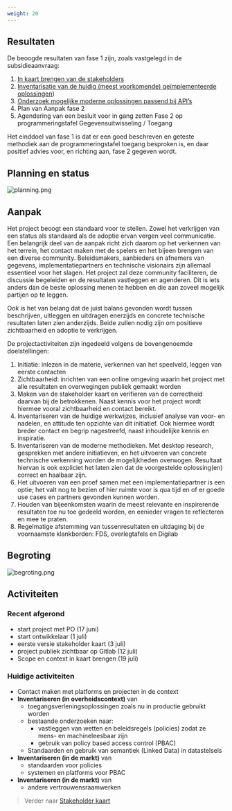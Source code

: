 ```yaml
---
weight: 20
---
```


## Resultaten

De beoogde resultaten van fase 1 zijn, zoals vastgelegd in de subsidieaanvraag:
1.	[In kaart brengen van de stakeholders](stakeholders)
2.	[Inventarisatie van de huidig (meest voorkomende) ge&iuml;mplementeerde oplossingen](huidige_oplossingen))
3.	[Onderzoek mogelijke moderne oplossingen passend bij API’s](moderne_oplossingsrichtingen)
4.	Plan van Aanpak fase 2
5.	Agendering van een besluit voor in gang zetten Fase 2 op programmeringstafel Gegevensuitwisseling / Toegang

Het einddoel van fase 1 is dat er een goed beschreven en geteste methodiek aan de programmeringstafel toegang
besproken is, en daar positief advies voor, en richting aan, fase 2 gegeven wordt.

## Planning en status

![planning.png](/images/planning.png)

## Aanpak

Het project beoogt een standaard voor te stellen. Zowel het verkrijgen van een status als standaard
als de adoptie ervan vergen veel communicatie. Een belangrijk deel van de aanpak richt zich daarom op
het verkennen van het terrein, het contact maken met de spelers en het bijeen brengen van een
diverse community. Beleidsmakers, aanbieders en afnemers van gegevens, implementatiepartners en technische
visionairs zijn allemaal essentieel voor het slagen. Het project zal deze community faciliteren, de
discussie begeleiden en de resultaten vastleggen en agenderen. Dit is iets anders dan
de beste oplossing menen te hebben en die aan zoveel mogelijk partijen op te leggen.

Ook is het van belang dat de juist balans gevonden wordt tussen beschrijven, uitleggen en uitdragen
enerzijds en concrete technische resultaten laten zien anderzijds. Beide zullen nodig zijn om
positieve zichtbaarheid en adoptie te verkrijgen.

De projectactiviteiten zijn ingedeeld volgens de bovengenoemde doelstellingen:
1. Initiatie: inlezen in de materie, verkennen van het speelveld, leggen van eerste contacten
2. Zichtbaarheid: inrichten van een online omgeving waarin het project met alle resultaten en overwegingen publiek gemaakt worden
3. Maken van de stakeholder kaart en verifieren van de correctheid daarvan bij de betrokkenen. Naast kennis voor het
   project wordt hiermee vooral zichtbaarheid en contact bereikt.
4. Inventariseren van de huidige werkwijzes, inclusief analyse van voor- en nadelen, en attitude ten opzichte van dit initiatief.
   Ook hiermee wordt breder contact en begrip nagestreefd, naast inhoudelijke kennis en inspiratie.
5. Inventariseren van de moderne methodieken. Met desktop research, gesprekken met andere initiatieven, en het uitvoeren
   van concrete technische verkenning worden de mogelijkheden overwogen. Resultaat hiervan is ook expliciet het laten
   zien dat de voorgestelde oplossing(en) correct en haalbaar zijn.
6. Het uitvoeren van een proef samen met een implementatiepartner is een optie; het valt nog te bezien of hier ruimte
   voor is qua tijd en of er goede use cases en partners gevonden kunnen worden. 
7. Houden van bijeenkomsten waarin de meest relevante en inspirerende resultaten toe nu toe gedeeld worden,
   en eenieder vragen te reflecteren en mee te praten. 
8. Regelmatige afstemming van tussenresultaten en uitdaging bij de voornaamste klankborden: FDS, overlegtafels en
   Digilab

## Begroting

![begroting.png](/images/begroting.png)

## Activiteiten

### Recent afgerond
- start project met PO (17 juni)
- start ontwikkelaar (1 juli)
- eerste versie stakeholder kaart (3 juli)
- project publiek zichtbaar op Gitlab (12 juli)
- Scope en context in kaart brengen (19 juli)

### Huidige activiteiten
- Contact maken met platforms en projecten in de context
- **Inventariseren (in overheidscontext)** van
  - toegangsverleningsoplossingen zoals nu in productie gebruikt worden
  - bestaande onderzoeken naar:
    - vastleggen van wetten en beleidsregels (policies) zodat ze mens- en machineleesbaar zijn
    - gebruik van policy based access control (PBAC)
  - Standaarden en gebruik van semantiek (Linked Data) in datastelsels
- **Inventariseren (in de markt)** van
  - standaarden voor policies
  - systemen en platforms voor PBAC
- **Inventariseren (in de markt)** van
  - andere vertrouwensraamwerken


> Verder naar [Stakeholder kaart](stakeholders)

